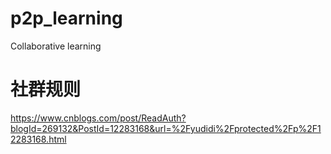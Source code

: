 # p2p_learning
Collaborative learning


# 社群规则

https://www.cnblogs.com/post/ReadAuth?blogId=269132&PostId=12283168&url=%2Fyudidi%2Fprotected%2Fp%2F12283168.html
